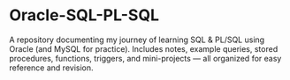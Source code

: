 # Oracle-SQL-PL-SQL
A repository documenting my journey of learning SQL &amp; PL/SQL using Oracle (and MySQL for practice). Includes notes, example queries, stored procedures, functions, triggers, and mini-projects — all organized for easy reference and revision.
